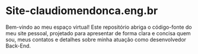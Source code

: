 # Site-claudiomendonca.eng.br
Bem-vindo ao meu espaço virtual! Este repositório abriga o código-fonte do meu site pessoal, projetado para apresentar de forma clara e concisa quem sou, meus contatos e detalhes sobre minha atuação como desenvolvedor Back-End.
